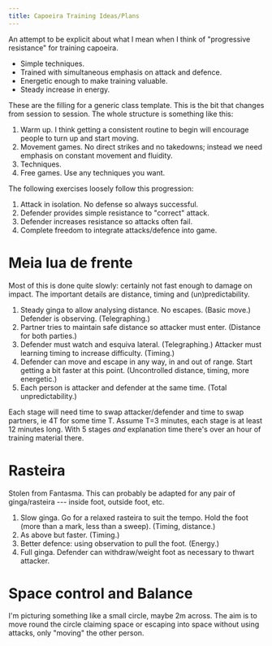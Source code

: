 ```yaml
---
title: Capoeira Training Ideas/Plans
---
```

An attempt to be explicit about what I mean when I think of "progressive resistance" for training capoeira.

*    Simple techniques.
*    Trained with simultaneous emphasis on attack and defence.
*    Energetic enough to make training valuable.
*    Steady increase in energy.

These are the filling for a generic class template. This is the bit that changes from session to session. The whole structure is something like this:

1. Warm up. I think getting a consistent routine to begin will encourage people to turn up and start moving.
2. Movement games. No direct strikes and no takedowns; instead we need emphasis on constant movement and fluidity.
3. Techniques.
4. Free games. Use any techniques you want.

The following exercises loosely follow this progression:

1. Attack in isolation. No defense so always successful.
2. Defender provides simple resistance to "correct" attack.
3. Defender increases resistance so attacks often fail.
4. Complete freedom to integrate attacks/defence into game.

# Meia lua de frente

Most of this is done quite slowly: certainly not fast enough to damage on impact. The important details are distance, timing and (un)predictability.

1.  Steady ginga to allow analysing distance. No escapes. (Basic move.) Defender is observing. (Telegraphing.)
2.  Partner tries to maintain safe distance so attacker must enter. (Distance for both parties.)
3.  Defender must watch and esquiva lateral. (Telegraphing.) Attacker must learning timing to increase difficulty. (Timing.)
4.  Defender can move and escape in any way, in and out of range. Start getting a bit faster at this point. (Uncontrolled distance, timing, more energetic.)
5.  Each person is attacker and defender at the same time. (Total unpredictability.)

Each stage will need time to swap attacker/defender and time to swap partners, ie 4T for some time T. Assume T=3 minutes, each stage is at least 12 minutes long. With 5 stages *and* explanation time there's over an hour of training material there.

# Rasteira

Stolen from Fantasma. This can probably be adapted for any pair of ginga/rasteira --- inside foot, outside foot, etc.

1. Slow ginga. Go for a relaxed rasteira to suit the tempo. Hold the foot (more than a mark, less than a sweep). (Timing, distance.)
2. As above but faster. (Timing.)
3. Better defence: using observation to pull the foot. (Energy.)
4. Full ginga. Defender can withdraw/weight foot as necessary to thwart attacker.

# Space control and Balance

I'm picturing something like a small circle, maybe 2m across. The aim is to move round the circle claiming space or escaping into space without using attacks, only "moving" the other person.
